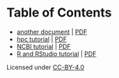 # Table of Contents

- [another document](another_document/document.md) | [PDF](another_document/includes/document.pdf)
- [hpc tutorial](hpc_tutorial/document.md) | [PDF](hpc_tutorial/includes/document.pdf)
- [NCBI tutorial](NCBI_tutorial/document.md) | [PDF](NCBI_tutorial/includes/document.pdf)
- [R and RStudio tutorial](R_and_RStudio_tutorial/document.md) | [PDF](R_and_RStudio_tutorial/includes/document.pdf)

Licensed under [CC-BY-4.0](https://creativecommons.org/licenses/by/4.0/)
